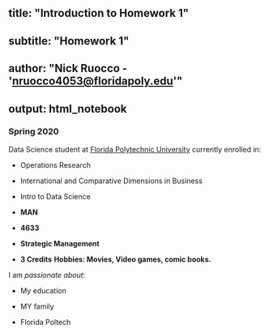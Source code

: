 ## title: "Introduction to Homework 1"
## subtitle: "Homework 1"
## author: "Nick Ruocco - 'nruocco4053@floridapoly.edu'"  
## output: html_notebook

### Spring 2020 

Data Science student at [Florida Polytechnic University](https://www.floridapoly.edu) currently enrolled in: 

- Operations Research

- International and Comparative Dimensions in Business

- Intro to Data Science

- **MAN**
- **4633**
- **Strategic Management**
- **3 Credits**
**Hobbies: Movies, Video games, comic books.**

I am _passionate about_: 

- My education

- MY family

- Florida Poltech
